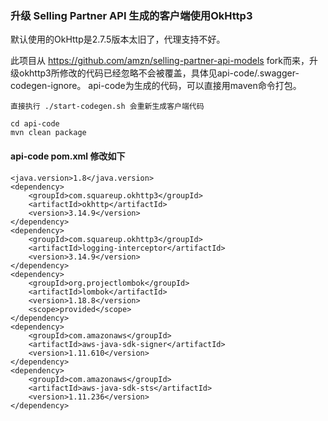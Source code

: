 ### 升级 Selling Partner API 生成的客户端使用OkHttp3

默认使用的OkHttp是2.7.5版本太旧了，代理支持不好。

此项目从 https://github.com/amzn/selling-partner-api-models fork而来，升级okhttp3所修改的代码已经忽略不会被覆盖，具体见api-code/.swagger-codegen-ignore。
api-code为生成的代码，可以直接用maven命令打包。

    直接执行 ./start-codegen.sh 会重新生成客户端代码

    cd api-code
    mvn clean package

####  api-code pom.xml 修改如下
    
    <java.version>1.8</java.version>
    <dependency>
        <groupId>com.squareup.okhttp3</groupId>
        <artifactId>okhttp</artifactId>
        <version>3.14.9</version>
    </dependency>
    <dependency>
        <groupId>com.squareup.okhttp3</groupId>
        <artifactId>logging-interceptor</artifactId>
        <version>3.14.9</version>
    </dependency>
    <dependency>
        <groupId>org.projectlombok</groupId>
        <artifactId>lombok</artifactId>
        <version>1.18.8</version>
        <scope>provided</scope>
    </dependency>
    <dependency>
        <groupId>com.amazonaws</groupId>
        <artifactId>aws-java-sdk-signer</artifactId>
        <version>1.11.610</version>
    </dependency>
    <dependency>
        <groupId>com.amazonaws</groupId>
        <artifactId>aws-java-sdk-sts</artifactId>
        <version>1.11.236</version>
    </dependency>

